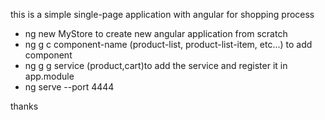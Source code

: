 this is a simple single-page application with angular for shopping process
- ng new MyStore to create new angular application from scratch
- ng g c component-name (product-list, product-list-item, etc...) to add component
- ng g g service (product,cart)to add the service and register it in app.module
- ng serve --port 4444


thanks
